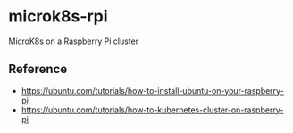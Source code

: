 # microk8s-rpi

MicroK8s on a Raspberry Pi cluster

## Reference

- https://ubuntu.com/tutorials/how-to-install-ubuntu-on-your-raspberry-pi
- https://ubuntu.com/tutorials/how-to-kubernetes-cluster-on-raspberry-pi

